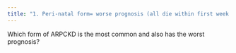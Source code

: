 ```yaml
---
title: "1. Peri-natal form= worse prognosis (all die within first week of life due to pulmonary compromise).  2. Severe renal disease-&gt;oligo  3. Pulmonary hypoplasia, oligohydramnious  4. Mild hepatic fibrosis"
---
```

Which form of ARPCKD is the most common and also has the worst prognosis?

